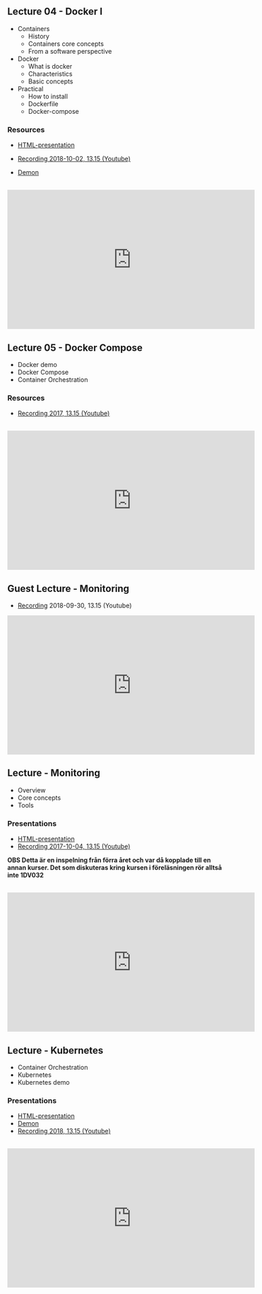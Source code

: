 ## Lecture 04 - Docker I
* Containers
    * History
    * Containers core concepts
    * From a software perspective
* Docker
  * What is docker
  * Characteristics
  * Basic concepts
* Practical
  * How to install
  * Dockerfile
  * Docker-compose

### Resources
- [HTML-presentation](https://cdn.rawgit.com/1dv032/syllabus/master/lectures/part_2/01_docker_I/index.html#/)

- [Recording 2018-10-02, 13.15 (Youtube)](https://youtu.be/ZjN0ZNNLHSA?t=10m00s&list=PLSWJPPj5sKmomUa_KTF5E91wwHx6BcUXP)
- [Demon](https://github.com/1dv032/syllabus/tree/master/lectures/part_2/01_docker_I/resources)
<br />
<iframe width="560" height="315" src="https://www.youtube.com/embed/ZjN0ZNNLHSA?t=10m00s&list=PLSWJPPj5sKmomUa_KTF5E91wwHx6BcUXP" frameborder="0" allowfullscreen></iframe>

## Lecture 05 - Docker Compose
* Docker demo
* Docker Compose
* Container Orchestration

### Resources
- [Recording 2017, 13.15 (Youtube)](https://youtu.be/ZjN0ZNNLHSA?t=10m00s&list=PLSWJPPj5sKmomUa_KTF5E91wwHx6BcUXP)
<br>
<iframe width="560" height="315" src="https://www.youtube.com/embed/maRMtVeEO0k" frameborder="0" allow="autoplay; encrypted-media" allowfullscreen></iframe>

## Guest Lecture - Monitoring
- [Recording](https://youtu.be/bhGXLfH11ck?t=13m46s&list=PLSWJPPj5sKmomUa_KTF5E91wwHx6BcUXP) 2018-09-30, 13.15 (Youtube)

<iframe width="560" height="315" src="https://www.youtube.com/embed/bhGXLfH11ck?t=13m46s&list=PLSWJPPj5sKmomUa_KTF5E91wwHx6BcUXP" frameborder="0" allowfullscreen></iframe>

## Lecture - Monitoring
* Overview
* Core concepts
* Tools

### Presentations
- [HTML-presentation](https://cdn.rawgit.com/2dv514/syllabus/master/lectures/05_monitoring/index.html#/)
- [Recording 2017-10-04, 13.15 (Youtube)](https://youtu.be/94XMsI2OqvM?t=18m25s&list=PLSWJPPj5sKmomUa_KTF5E91wwHx6BcUXP)

**OBS Detta är en inspelning från förra året och var då kopplade till en annan kurser. Det som diskuteras kring kursen i föreläsningen rör alltså inte 1DV032**

<br />
<iframe width="560" height="315" src="https://www.youtube.com/embed/94XMsI2OqvM?t=18m25s&list=PLSWJPPj5sKmomUa_KTF5E91wwHx6BcUXP" frameborder="0" allowfullscreen></iframe>

## Lecture - Kubernetes
* Container Orchestration
* Kubernetes
* Kubernetes demo

### Presentations
- [HTML-presentation](https://cdn.rawgit.com/1dv032/syllabus/master/lectures/part_2/02_docker_II/index.html#/)
- [Demon](https://github.com/1dv032/syllabus/tree/master/lectures/part_2/02_docker_II/resources)
- [Recording 2018, 13.15 (Youtube)](https://youtu.be/djN0C46GVxAt=4m58s&list=PLSWJPPj5sKmomUa_KTF5E91wwHx6BcUXP)
<br>
<iframe width="560" height="315" src="https://www.youtube.com/embed/djN0C46GVxA?t=4m58s&list=PLSWJPPj5sKmomUa_KTF5E91wwHx6BcUXP" frameborder="0" allow="autoplay; encrypted-media" allowfullscreen></iframe>



